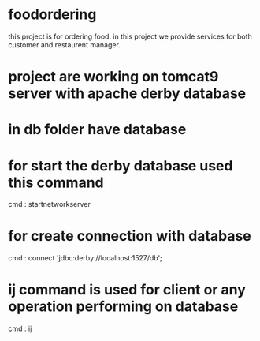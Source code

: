 # foodordering
this project is for ordering food. in this project we provide services for both customer and restaurent manager.
# project are working on tomcat9 server with apache derby database

# in db folder have database


# for start the derby database used this command
cmd : startnetworkserver

# for create connection with database
cmd : connect 'jdbc:derby://localhost:1527/db';

# ij command is used for client or any operation performing on database
cmd : ij
